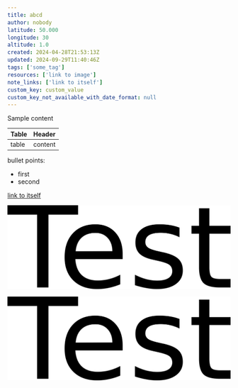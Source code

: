```yaml
---
title: abcd
author: nobody
latitude: 50.000
longitude: 30
altitude: 1.0
created: 2024-04-28T21:53:13Z
updated: 2024-09-29T11:40:46Z
tags: ['some_tag']
resources: ['link to image']
note_links: ['link to itself']
custom_key: custom_value
custom_key_not_available_with_date_format: null
---
```


Sample content  

| Table | Header |
| --- | --- |
| table | content |

bullet points:  

- first
- second

[link to itself](./abcd.md)

![link to image](./test.png)

![test.png](./test.png)